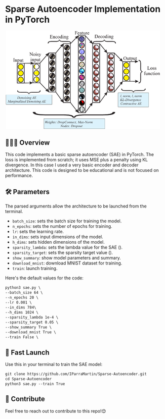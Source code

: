 # Sparse Autoencoder Implementation in PyTorch

<p align="center">
  <img src="static/header.png" width="500" title="header">
</p>

## 👨🏽‍💻 Overview
This code implements a basic sparse autoencoder (SAE) in PyTorch. The loss is implemented from scratch; it uses MSE plus a penalty using KL divergence. In this case I used a very basic encoder and decoder architecture. This code is designed to be educational and is not focused on performance.

## 🛠️ Parameters
The parsed arguments allow the architecture to be launched from the terminal.

- ```batch_size```: sets the batch size for training the model.
- ```n_epochs```: sets the number of epochs for training.
- ```lr```: sets the learning rate.
- ```in_dims```: sets input dimensions of the model.
- ```h_dims```: sets hidden dimensions of the model.
- ```sparsity_lambda```: sets the lambda value for the SAE ().
- ```sparsity_target```: sets the sparsity target value ().
- ```show_summary```: show model parameters and summary.
- ```download_mnist```: download MNIST dataset for training.
- ```train```: launch training.

Here's the default values for the code:
```
python3 sae.py \
--batch_size 64 \
--n_epochs 20 \
--lr 0.001 \
--in_dims 784\
--h_dims 1024 \
--sparsity_lambda 1e-4 \
--sparsity_target 0.05 \
--show_summary True \
--download_mnist True \
--train False \
```

## 🚀 Fast Launch
Use this in your terminal to train the SAE model:
```
git clone https://github.com/IParraMartin/Sparse-Autoencoder.git
cd Sparse-Autoencoder
python3 sae.py --train True
```

## 🤝 Contribute
Feel free to reach out to contribute to this repo!😊